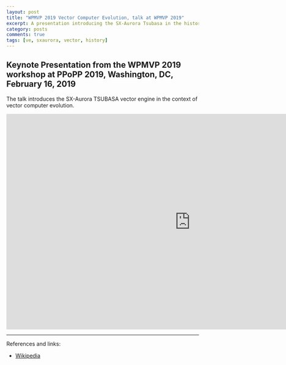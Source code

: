```yaml
---
layout: post
title: "WPMVP 2019 Vector Computer Evolution, talk at WPMVP 2019"
excerpt: A presentation introducing the SX-Aurora Tsubasa in the historical context of vector computers.
category: posts
comments: true
tags: [ve, sxaurora, vector, history]
---
```


## Keynote Presentation from the WPMVP 2019 workshop at PPoPP 2019, Washington, DC, February 16, 2019

The talk introduces the SX-Aurora TSUBASA vector engine in the context
of vector computer evolution.


<iframe src="https://onedrive.live.com/embed?cid=E4A3170D82C7B38A&amp;resid=E4A3170D82C7B38A%21559&amp;authkey=AKWIQP9G4oez9bU&amp;em=2&amp;wdAr=1.7777777777777777" width="962px" height="565px" frameborder="0">This is an embedded <a target="_blank" href="https://office.com">Microsoft Office</a> presentation, powered by <a target="_blank" href="https://office.com/webapps">Office Online</a>.</iframe>

---

References and links:

* [Wikipedia](https://en.wikipedia.org/wiki/SX-Aurora_TSUBASA)
